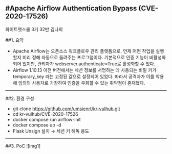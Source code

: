 #Apache Airflow Authentication Bypass (CVE-2020-17526)
---
화이트햇스쿨 3기 32반 김나희

##1. 요약
- Apache Airflow는 오픈소스 워크플로우 관리 플랫폼으로, 언제 어떤 작업을 실행할지 미리 정해 자동으로 돌려주는 프로그램이다. 기본적으로 인증 기능이 비활성화되어 있지만, 관리자가 webserver.authenticate=True로 활성화할 수 있다.
- Airflow 1.10.13 이전 버전에서는 세션 정보를 서명하는 데 사용되는 비밀 키가 temporary_key 라는 고정된 값으로 설정되어 있었다. 따라서 공격자가 이를 악용해 임의의 사용자로 가장하여 인증을 우회할 수 있는 취약점이 존재했다.

---
##2. 환경 구성
- git clone https://github.com/umsienrt/kr-vulhub.git
- cd kr-vulhub/CVE-2020-17526
- docker compose run airflow-init
- docker compose up -d
- Flask Unsign 설치 → 세션 키 해독 용도

---
##3. PoC
![img1]
